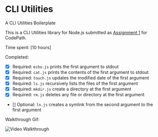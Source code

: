 # CLI Utilities

A CLI Utilities Boilerplate

This is a CLI Utilities library for Node.js submitted as [Assignment 1](http://courses.codepath.com/courses/nodejs_fast_track/unit/1#!assignment) for CodePath.

Time spent: [10 hours]

Completed:

* [x] Required: `echo.js` prints the first argument to stdout
* [x] Required: `cat.js` prints the contents of the first argument to stdout
* [x] Required: `touch.js` updates the modified date of the first argument
* [x] Required: `ls.js` recursively lists the files of the first argument
* [x] Required: `mkdir.js` create a directory at the first argument
* [x] Required: `rm.js` deletes any file or directory at the first argument 
* [] Optional: `ln.js` creates a symlink from the second argument to the first argument

Walkthrough Gif:

![Video Walkthrough]()
